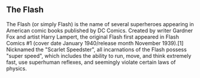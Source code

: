 ## The Flash

The Flash (or simply Flash) is the name of several superheroes appearing in American comic books published by DC Comics. Created by writer Gardner Fox and artist Harry Lampert, the original Flash first appeared in Flash Comics #1 (cover date January 1940/release month November 1939).[1] Nicknamed the "Scarlet Speedster", all incarnations of the Flash possess "super speed", which includes the ability to run, move, and think extremely fast, use superhuman reflexes, and seemingly violate certain laws of physics.
